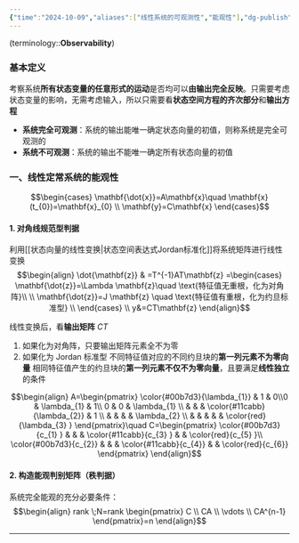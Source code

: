 ```yaml
---
{"time":"2024-10-09","aliases":["线性系统的可观测性","能观性"],"dg-publish":true,"dg-path":"自动控制原理/现代控制理论/线性定常系统的能观性.md","permalink":"/自动控制原理/现代控制理论/线性定常系统的能观性/","dgPassFrontmatter":true,"noteIcon":"","created":"2024-10-17T01:09:53.356+08:00","updated":"2025-03-02T14:56:39.498+08:00"}
---
```



(terminology::**Observability**)
### 基本定义
考察系统**所有状态变量的任意形式的运动**是否均可以**由输出完全反映**。只需要考虑状态变量的影响，无需考虑输入，所以只需要看**状态空间方程的齐次部分**和**输出方程**
- **系统完全可观测**：系统的输出能唯一确定状态向量的初值，则称系统是完全可观测的
- **系统不可观测**：系统的输出不能唯一确定所有状态向量的初值

### 一、线性定常系统的能观性
$$\begin{cases}
\mathbf{\dot{x}}=A\mathbf{x}\quad  \mathbf{x}(t_{0})=\mathbf{x}_{0}  \\
\mathbf{y}=C\mathbf{x}
\end{cases}$$
#### 1. 对角线规范型判据
利用[[状态向量的线性变换\|状态空间表达式Jordan标准化]]将系统矩阵进行线性变换
$$\begin{align}
\dot{\mathbf{z}} & =T^{-1}AT\mathbf{z} =\begin{cases} 
\mathbf{\dot{z}}=\Lambda \mathbf{z}\quad \text{特征值无重根，化为对角阵}\\ \\
\mathbf{\dot{z}}=J \mathbf{z} \quad \text{特征值有重根，化为约旦标准型} \\
\end{cases} \\
y&=CT\mathbf{z}
\end{align}$$



线性变换后，看**输出矩阵** $CT$
1. 如果化为对角阵，只要输出矩阵元素全不为零
2. 如果化为 Jordan 标准型
	不同特征值对应的不同约旦块的**第一列元素不为零向量**
	相同特征值产生的约旦块的**第一列元素不仅不为零向量**，且要满足**线性独立**的条件

$$\begin{align}
A=\begin{pmatrix}
\color{#00b7d3}{\lambda_{1}}  & 1 & 0\\0 & \lambda_{1} & 1\\ 0 & 0 & \lambda_{1} \\
 &  &  & \color{#11cabb}{\lambda_{2}}   & 1 \\
 &  &  &  & \lambda_{2} \\
 &  &  &  &  & \color{red}{\lambda_{3} }
\end{pmatrix}\quad C=\begin{pmatrix}
\color{#00b7d3}{c_{1} }   &    &   & \color{#11cabb}{c_{3} } &  & \color{red}{c_{5} }\\  \color{#00b7d3}{c_{2}}  &  &  & \color{#11cabb}{c_{4}}    &     & \color{red}{c_{6}}
\end{pmatrix}
\end{align}$$

#### 2. 构造能观判别矩阵（秩判据）
系统完全能观的充分必要条件：
$$\begin{align}
rank \;N=rank  \begin{pmatrix}
C \\
CA \\
\vdots \\
CA^{n-1}
\end{pmatrix}=n
\end{align}$$

***
